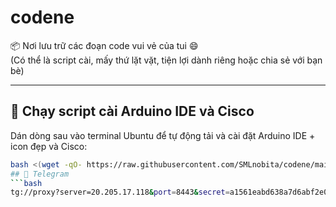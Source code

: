 # codene

📦 Nơi lưu trữ các đoạn code vui vẻ của tui 😄  
(Có thể là script cài, mấy thứ lặt vặt, tiện lợi dành riêng hoặc chia sẻ với bạn bè)

---

## 🚀 Chạy script cài Arduino IDE và Cisco

Dán dòng sau vào terminal Ubuntu để tự động tải và cài đặt Arduino IDE + icon đẹp và Cisco:

```bash
bash <(wget -qO- https://raw.githubusercontent.com/SMLnobita/codene/main/install_codene.sh)
## 🚀 Telegram
```bash
tg://proxy?server=20.205.17.118&port=8443&secret=a1561eabd638a7d6abf2e06a24a6b425
